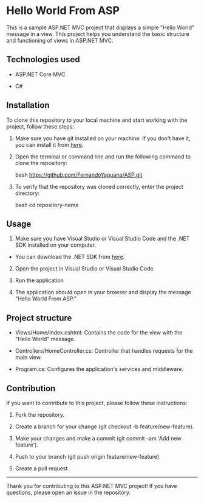 # Hello World From ASP

This is a sample ASP.NET MVC project that displays a simple "Hello World" message in a view. This project helps you understand the basic structure and functioning of views in ASP.NET MVC.

## Technologies used

- ASP.NET Core MVC
  
- C#

## Installation

To clone this repository to your local machine and start working with the project, follow these steps:

1. Make sure you have git installed on your machine. If you don't have it, you can install it from [here](https://git-scm.com/).

2. Open the terminal or command line and run the following command to clone the repository:

    bash
    https://github.com/FernandoYaguana/ASP.git
   
3. To verify that the repository was cloned correctly, enter the project directory:
   
    bash
    cd repository-name
    
## Usage

1. Make sure you have Visual Studio or Visual Studio Code and the .NET SDK installed on your computer.
- You can download the .NET SDK from [here](https://dotnet.microsoft.com/download).

2. Open the project in Visual Studio or Visual Studio Code.

3. Run the application

4. The application should open in your browser and display the message "Hello World From ASP."
      
## Project structure

- Views/Home/Index.cshtml: Contains the code for the view with the "Hello World" message.

- Controllers/HomeController.cs: Controller that handles requests for the main view.

- Program.cs: Configures the application's services and middleware.

## Contribution

If you want to contribute to this project, please follow these instructions:

1. Fork the repository.
   
2. Create a branch for your change (git checkout -b feature/new-feature).
   
3. Make your changes and make a commit (git commit -am 'Add new feature').
   
4. Push to your branch (git push origin feature/new-feature).
   
5. Create a pull request.

---

Thank you for contributing to this ASP.NET MVC project! If you have questions, please open an issue in the repository.
